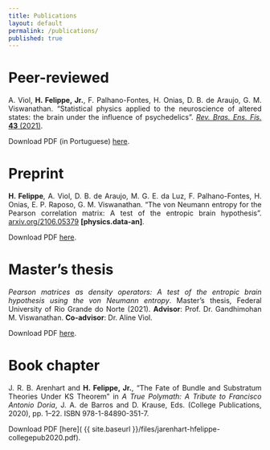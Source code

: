 ```yaml
---
title: Publications
layout: default
permalink: /publications/
published: true
---
```


<h1>Peer-reviewed</h1>

<p align="justify">
A. Viol, <b>H. Felippe, Jr.</b>, F. Palhano-Fontes, H. Onias,
D. B. de Araujo, G. M. Viswanathan.
“Statistical physics applied to the neuroscience of altered states:
the brain under the influence of psychedelics”.
<a href="https://doi.org/10.1590/1806-9126-RBEF-2020-0440"><i>
Rev. Bras. Ens. Fís.</i> <b>43</b> (2021)</a>.
</p>

Download PDF (in Portuguese) [here](
https://www.scielo.br/j/rbef/a/XRqKcXkfrnxW5R39yqBWMyk/?format=pdf&lang=pt).

<h1>Preprint</h1>

<p align="justify">
<b>H. Felippe</b>, A. Viol, D. B. de Araujo, M. G. E. da Luz,
F. Palhano-Fontes, H. Onias, E. P. Raposo, G. M. Viswanathan.
“The von Neumann entropy for the Pearson correlation matrix:
A test of the entropic brain hypothesis”. 
<a href="https://arxiv.org/abs/2106.05379">
arxiv.org/2106.05379</a> <b>[physics.data-an]</b>.
</p>


Download PDF [here](https://arxiv.org/pdf/2106.05379).

<h1>Master’s thesis</h1>

<p align="justify">
<i>Pearson matrices as density operators: A test of the entropic
brain hypothesis using the von Neumann entropy</i>.
Master’s thesis, Federal University of Rio Grande do Norte (2021).
<b>Advisor</b>: Prof. Dr. Gandhimohan M. Viswanathan.
<b>Co-advisor</b>: Dr. Aline Viol.
</p>

Download PDF [here](
https://repositorio.ufrn.br/bitstream/123456789/43685/1/Pearsonmatricesdensity_FelippeJunior_2021.pdf).

<h1>Book chapter</h1>

<p align="justify">
J. R. B. Arenhart and <b>H. Felippe, Jr.</b>,
“The Fate of Bundle and Substratum Theories Under KS Theorem”
in <i>A True Polymath: A Tribute to Francisco Antonio Doria</i>,
J. A. de Barros and D. Krause, Eds. (College Publications, 2020), 
pp. 1–22. ISBN 978-1-84890-351-7.
</p>

Download PDF [here](
{{ site.baseurl }}/files/jarenhart-hfelippe-collegepub2020.pdf).
